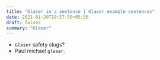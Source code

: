 ```yaml
---
title: "Glaser in a sentence | Glaser example sentences"
date: 2021-01-20T19:57:50+05:30
draft: falses
summary: "Glaser"
---
```

- `Glaser` safety slugs?
- Paul michael `glaser`.
                 

